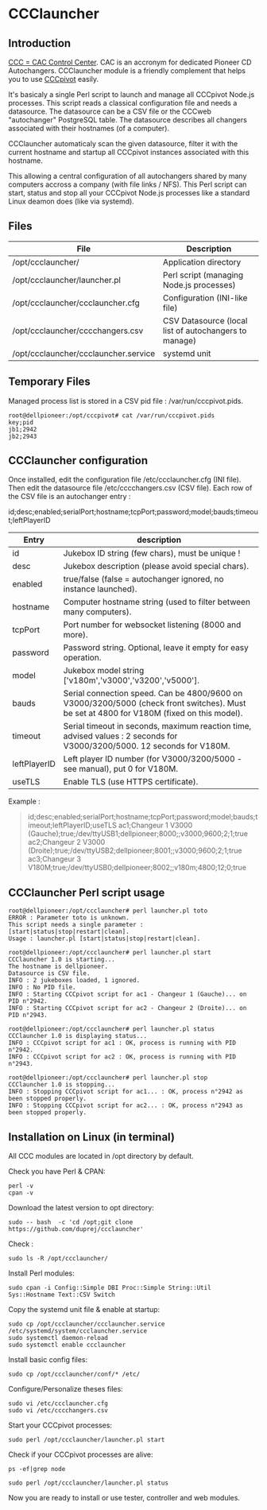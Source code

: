 # CCClauncher

Introduction
----------------------------------------------------------------
[CCC = CAC Control Center](https://github.com/duprej/ccc). CAC is an accronym for dedicated Pioneer CD Autochangers.
CCClauncher module is a friendly complement that helps you to use [CCCpivot](https://github.com/duprej/cccpivot) easily.

It's basicaly a single Perl script to launch and manage all CCCpivot Node.js processes. This script reads a classical configuration file and needs a datasource.
The datasource can be a CSV file or the CCCweb "autochanger" PostgreSQL table. The datasource describes all changers associated with their hostnames (of a computer).

CCClauncher automaticaly scan the given datasource, filter it with the current hostname and startup all CCCpivot instances associated with this hostname.

This allowing a central configuration of all autochangers shared by many computers accross a company (with file links / NFS).
This Perl script can start, status and stop all your CCCpivot Node.js processes like a standard Linux deamon does (like via systemd).

Files
----------------------------------------------------------------

| File | Description
--- | ---
| /opt/ccclauncher/ | Application directory
| /opt/ccclauncher/launcher.pl | Perl script (managing Node.js processes)
| /opt/ccclauncher/ccclauncher.cfg | Configuration (INI-like file)
| /opt/ccclauncher/cccchangers.csv | CSV Datasource (local list of autochangers to manage)
| /opt/ccclauncher/ccclauncher.service |  systemd unit

Temporary Files
----------------------------------------------------------------
Managed process list is stored in a CSV pid file : /var/run/cccpivot.pids.
```console
root@dellpioneer:/opt/cccpivot# cat /var/run/cccpivot.pids
key;pid
jb1;2942
jb2;2943
```
CCClauncher configuration
----------------------------------------------------------------
Once installed, edit the configuration file /etc/ccclauncher.cfg (INI file).
Then edit the datasource file /etc/cccchangers.csv (CSV file).
Each row of the CSV file is an autochanger entry :

id;desc;enabled;serialPort;hostname;tcpPort;password;model;bauds;timeout;leftPlayerID

| Entry | description
--- | ---
| id | Jukebox ID string (few chars), must be unique ! 
| desc| Jukebox description (please avoid special chars).
| enabled | true/false (false = autochanger ignored, no instance launched).
| hostname | Computer hostname string (used to filter between many computers).
| tcpPort | Port number for websocket listening (8000 and more).
| password | Password string. Optional, leave it empty for easy operation.
| model | Jukebox model string ['v180m','v3000','v3200','v5000'].
| bauds | Serial connection speed.  Can be 4800/9600 on V3000/3200/5000 (check front switches). Must be set at 4800 for V180M (fixed on this model).
| timeout | Serial timeout in seconds, maximum reaction time, advised values : 2 seconds for V3000/3200/5000. 12 seconds for V180M.
| leftPlayerID | Left player ID number (for V3000/3200/5000 - see manual), put 0 for V180M.
| useTLS | Enable TLS (use HTTPS certificate).

Example :

> id;desc;enabled;serialPort;hostname;tcpPort;password;model;bauds;timeout;leftPlayerID;useTLS
> ac1;Changeur 1 V3000 (Gauche);true;/dev/ttyUSB1;dellpioneer;8000;;v3000;9600;2;1;true
> ac2;Changeur 2 V3000 (Droite);true;/dev/ttyUSB2;dellpioneer;8001;;v3000;9600;2;1;true  
> ac3;Changeur 3 V180M;true;/dev/ttyUSB0;dellpioneer;8002;;v180m;4800;12;0;true

CCClauncher Perl script usage
----------------------------------------------------------------
```console
root@dellpioneer:/opt/ccclauncher# perl launcher.pl toto
ERROR : Parameter toto is unknown.
This script needs a single parameter : [start|status|stop|restart|clean].
Usage : launcher.pl [start|status|stop|restart|clean].
```

```console
root@dellpioneer:/opt/ccclauncher# perl launcher.pl start
CCClauncher 1.0 is starting...
The hostname is dellpioneer.
Datasource is CSV file.
INFO : 2 jukeboxes loaded, 1 ignored.
INFO : No PID file.
INFO : Starting CCCpivot script for ac1 - Changeur 1 (Gauche)... on PID n°2942.
INFO : Starting CCCpivot script for ac2 - Changeur 2 (Droite)... on PID n°2943.
```

```console
root@dellpioneer:/opt/ccclauncher# perl launcher.pl status
CCClauncher 1.0 is displaying status...
INFO : CCCpivot script for ac1 : OK, process is running with PID n°2942.
INFO : CCCpivot script for ac2 : OK, process is running with PID n°2943.
```

```console
root@dellpioneer:/opt/ccclauncher# perl launcher.pl stop
CCClauncher 1.0 is stopping...
INFO : Stopping CCCpivot script for ac1... : OK, process n°2942 as been stopped properly.
INFO : Stopping CCCpivot script for ac2... : OK, process n°2943 as been stopped properly.
```

Installation on Linux (in terminal)
----------------------------------------------------------------
All CCC modules are located in /opt directory by default.

Check you have Perl & CPAN:

```console
perl -v
cpan -v
```

Download the latest version to opt directory:

```console
sudo -- bash  -c 'cd /opt;git clone https://github.com/duprej/ccclauncher'
```

Check :

```console
sudo ls -R /opt/ccclauncher/
```

Install Perl modules:

```console
sudo cpan -i Config::Simple DBI Proc::Simple String::Util Sys::Hostname Text::CSV Switch
```

Copy the systemd unit file & enable at startup:

```console
sudo cp /opt/ccclauncher/ccclauncher.service /etc/systemd/system/ccclauncher.service
sudo systemctl daemon-reload
sudo systemctl enable ccclauncher
```

Install basic config files:

```console
sudo cp /opt/ccclauncher/conf/* /etc/
```

Configure/Personalize theses files:

```console
sudo vi /etc/ccclauncher.cfg
sudo vi /etc/cccchangers.csv
```

Start your CCCpivot processes:

```console
sudo perl /opt/ccclauncher/launcher.pl start
```

Check if your CCCpivot processes are alive:

```console
ps -ef|grep node
```
```console
sudo perl /opt/ccclauncher/launcher.pl status
```

Now you are ready to install or use tester, controller and web modules.